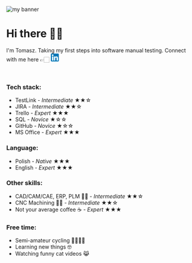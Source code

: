 <p align=”center”>
<img src="https://user-images.githubusercontent.com/64099791/183385569-41dce7d2-41f5-434b-ab80-b4c35c8a6460.png" alt="my banner">

</p>

# Hi there 🙋‍♂️
<p>I'm Tomasz. Taking my first steps into software manual testing. Connect with me here 👉🏻 
<a href="https://www.linkedin.com/in/tomasz-chaci%C5%84ski-6388b7247/"><img src="https://raw.githubusercontent.com/x44ibn7/x44ibn7/main/images/linkedin.png" alt="Tomasz|LinkedIn" width="21px"/></a></p>

<br>

### Tech stack:
- TestLink - *Intermediate* ★★☆
- JIRA - *Intermediate* ★★☆
- Trello - *Expert* ★★★
- SQL - *Novice* ★☆☆
- GitHub - *Novice* ★☆☆
- MS Office - *Expert* ★★★
### Language:
- Polish - *Native* ★★★
- English - *Expert* ★★★
### Other skills:
- CAD/CAM/CAE, ERP, PLM 👨‍💻 - *Intermediate* ★★☆
- CNC Machining 👨‍🔧 - *Intermediate* ★★☆
- Not your average coffee ☕️ - *Expert* ★★★
### Free time:
- Semi-amateur cycling 🚴‍♂️🚵‍♂️
- Learning new things 🤓
- Watching funny cat videos 😹





